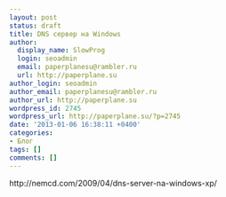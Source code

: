 ```yaml
---
layout: post
status: draft
title: DNS сервер на Windows
author:
  display_name: SlowProg
  login: seoadmin
  email: paperplanesu@rambler.ru
  url: http://paperplane.su
author_login: seoadmin
author_email: paperplanesu@rambler.ru
author_url: http://paperplane.su
wordpress_id: 2745
wordpress_url: http://paperplane.su/?p=2745
date: '2013-01-06 16:38:11 +0400'
categories:
- Блог
tags: []
comments: []
---
```

<p>http:&#47;&#47;nemcd.com&#47;2009&#47;04&#47;dns-server-na-windows-xp&#47;</p>
